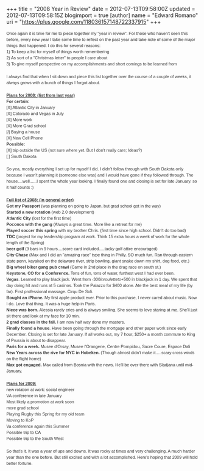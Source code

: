 +++
title = "2008 Year in Review"
date = 2012-07-13T09:58:00Z
updated = 2012-07-13T09:58:15Z
blogimport = true 
[author]
	name = "Edward Romano"
	uri = "https://plus.google.com/118036157148722337915"
+++

<span style="color: #333333; font-family: 'lucida grande', tahoma, verdana, arial, sans-serif; font-size: 11px; line-height: 16px; text-align: left;">Once again it is time for me to piece together my "year in review". For those who haven't seen this before, every new year I take some time to reflect on the past year and take note of some of the major things that happened. I do this for several reasons:</span><br /><span style="color: #333333; font-family: 'lucida grande', tahoma, verdana, arial, sans-serif; font-size: 11px; line-height: 16px; text-align: left;">1) To keep a list for myself of things worth remembering</span><br /><span style="color: #333333; font-family: 'lucida grande', tahoma, verdana, arial, sans-serif; font-size: 11px; line-height: 16px; text-align: left;">2) As sort of a "Christmas letter" to people I care about</span><br /><span style="color: #333333; font-family: 'lucida grande', tahoma, verdana, arial, sans-serif; font-size: 11px; line-height: 16px; text-align: left;">3) To give myself perspective on my accomplishments and short comings to be learned from</span><br /><br /><span style="color: #333333; font-family: 'lucida grande', tahoma, verdana, arial, sans-serif; font-size: 11px; line-height: 16px; text-align: left;">I always find that when I sit down and piece this list together over the course of a couple of weeks, it always grows with a bunch of things I forgot about.</span><br /><br /><b style="color: #333333; font-family: 'lucida grande', tahoma, verdana, arial, sans-serif; font-size: 11px; line-height: 16px; text-align: left;"><u>Plans for 2008: (list from last year)</u></b><br /><b style="color: #333333; font-family: 'lucida grande', tahoma, verdana, arial, sans-serif; font-size: 11px; line-height: 16px; text-align: left;">For certain:</b><br /><span style="color: #333333; font-family: 'lucida grande', tahoma, verdana, arial, sans-serif; font-size: 11px; line-height: 16px; text-align: left;">[X] Atlantic City in January</span><br /><span style="color: #333333; font-family: 'lucida grande', tahoma, verdana, arial, sans-serif; font-size: 11px; line-height: 16px; text-align: left;">[X] Colorado and Vegas in July</span><br /><span style="color: #333333; font-family: 'lucida grande', tahoma, verdana, arial, sans-serif; font-size: 11px; line-height: 16px; text-align: left;">[X] More work</span><br /><span style="color: #333333; font-family: 'lucida grande', tahoma, verdana, arial, sans-serif; font-size: 11px; line-height: 16px; text-align: left;">[X] More Grad school</span><br /><span style="color: #333333; font-family: 'lucida grande', tahoma, verdana, arial, sans-serif; font-size: 11px; line-height: 16px; text-align: left;">[/] Buying a house</span><br /><span style="color: #333333; font-family: 'lucida grande', tahoma, verdana, arial, sans-serif; font-size: 11px; line-height: 16px; text-align: left;">[X] New Cell Phone</span><br /><b style="color: #333333; font-family: 'lucida grande', tahoma, verdana, arial, sans-serif; font-size: 11px; line-height: 16px; text-align: left;">Possible:</b><br /><span style="color: #333333; font-family: 'lucida grande', tahoma, verdana, arial, sans-serif; font-size: 11px; line-height: 16px; text-align: left;">[X] trip outside the US (not sure where yet. But I don't really care; Ideas?)</span><br /><span style="color: #333333; font-family: 'lucida grande', tahoma, verdana, arial, sans-serif; font-size: 11px; line-height: 16px; text-align: left;">[ ] South Dakota</span><br /><br /><span style="color: #333333; font-family: 'lucida grande', tahoma, verdana, arial, sans-serif; font-size: 11px; line-height: 16px; text-align: left;">So yea, mostly everything I set up for myself I did. I didn't follow through with South Dakota only because I wasn't planning it (someone else was) and I would have gone if they followed through. The house....well......I spent the whole year looking. I finally found one and closing is set for late January. so it half counts :)</span><br /><br /><b style="color: #333333; font-family: 'lucida grande', tahoma, verdana, arial, sans-serif; font-size: 11px; line-height: 16px; text-align: left;"><u>Full list of 2008: (in general order)</u></b><br /><b style="color: #333333; font-family: 'lucida grande', tahoma, verdana, arial, sans-serif; font-size: 11px; line-height: 16px; text-align: left;">Got my Passport</b><span style="color: #333333; font-family: 'lucida grande', tahoma, verdana, arial, sans-serif; font-size: 11px; line-height: 16px; text-align: left;">&nbsp;(was planning on going to Japan, but grad school got in the way)</span><br /><b style="color: #333333; font-family: 'lucida grande', tahoma, verdana, arial, sans-serif; font-size: 11px; line-height: 16px; text-align: left;">Started a new rotation</b><span style="color: #333333; font-family: 'lucida grande', tahoma, verdana, arial, sans-serif; font-size: 11px; line-height: 16px; text-align: left;">&nbsp;(web 2.0 development)</span><br /><b style="color: #333333; font-family: 'lucida grande', tahoma, verdana, arial, sans-serif; font-size: 11px; line-height: 16px; text-align: left;">Atlantic City</b><span style="color: #333333; font-family: 'lucida grande', tahoma, verdana, arial, sans-serif; font-size: 11px; line-height: 16px; text-align: left;">&nbsp;(lost for the first time)</span><br /><b style="color: #333333; font-family: 'lucida grande', tahoma, verdana, arial, sans-serif; font-size: 11px; line-height: 16px; text-align: left;">Poconos with the gang</b><span style="color: #333333; font-family: 'lucida grande', tahoma, verdana, arial, sans-serif; font-size: 11px; line-height: 16px; text-align: left;">&nbsp;(Always a great time. More like a retreat for me)</span><br /><b style="color: #333333; font-family: 'lucida grande', tahoma, verdana, arial, sans-serif; font-size: 11px; line-height: 16px; text-align: left;">Played soccer this spring&nbsp;</b><span style="color: #333333; font-family: 'lucida grande', tahoma, verdana, arial, sans-serif; font-size: 11px; line-height: 16px; text-align: left;">with my brother Chris. (first time since high school. Didn't do too bad)</span><br /><b style="color: #333333; font-family: 'lucida grande', tahoma, verdana, arial, sans-serif; font-size: 11px; line-height: 16px; text-align: left;">TDC</b><span style="color: #333333; font-family: 'lucida grande', tahoma, verdana, arial, sans-serif; font-size: 11px; line-height: 16px; text-align: left;">&nbsp;(project for my leadership program at work. Think 15 extra hours a week of work for the whole length of the Spring)</span><br /><b style="color: #333333; font-family: 'lucida grande', tahoma, verdana, arial, sans-serif; font-size: 11px; line-height: 16px; text-align: left;">beer golf</b><span style="color: #333333; font-family: 'lucida grande', tahoma, verdana, arial, sans-serif; font-size: 11px; line-height: 16px; text-align: left;">&nbsp;(9 bars in 9 hours....score card included.....tacky golf attire encouraged)</span><br /><b style="color: #333333; font-family: 'lucida grande', tahoma, verdana, arial, sans-serif; font-size: 11px; line-height: 16px; text-align: left;">City Chase</b><span style="color: #333333; font-family: 'lucida grande', tahoma, verdana, arial, sans-serif; font-size: 11px; line-height: 16px; text-align: left;">&nbsp;(Max and I did an "amazing race" type thing in Philly. SO much fun. Ran through eastern state penn, kayaked on the delaware river, strip bowling, giant snake down my shirt, dog food, etc.)</span><br /><span style="color: #333333; font-family: 'lucida grande', tahoma, verdana, arial, sans-serif; font-size: 11px; line-height: 16px; text-align: left;"><b>Big wheel biker gang pub crawl</b> (Came in 2nd place in the drag race on south st.)</span><br /><b style="color: #333333; font-family: 'lucida grande', tahoma, verdana, arial, sans-serif; font-size: 11px; line-height: 16px; text-align: left;">Keystone, CO for a Conference.</b><span style="color: #333333; font-family: 'lucida grande', tahoma, verdana, arial, sans-serif; font-size: 11px; line-height: 16px; text-align: left;">&nbsp;Tons of fun, tons of water, furthest west I had ever been.</span><br /><b style="color: #333333; font-family: 'lucida grande', tahoma, verdana, arial, sans-serif; font-size: 11px; line-height: 16px; text-align: left;">Vegas</b><span style="color: #333333; font-family: 'lucida grande', tahoma, verdana, arial, sans-serif; font-size: 11px; line-height: 16px; text-align: left;">. Learned to play black jack. Went from -$300 in roulette to +$500 in blackjack in 1 day. We spent that day doing hit and runs at 5 casinos. Took the Palazzo for $400 alone. Ate the best meal of my life (by far). First professional massage. Cirqu De Soli.</span><br /><b style="color: #333333; font-family: 'lucida grande', tahoma, verdana, arial, sans-serif; font-size: 11px; line-height: 16px; text-align: left;">Bought an iPhone.</b><span style="color: #333333; font-family: 'lucida grande', tahoma, verdana, arial, sans-serif; font-size: 11px; line-height: 16px; text-align: left;">&nbsp;My first apple product ever. Prior to this purchase, I never cared about music. Now I do. Love that thing. It was a huge help in Paris.</span><br /><b style="color: #333333; font-family: 'lucida grande', tahoma, verdana, arial, sans-serif; font-size: 11px; line-height: 16px; text-align: left;">Niece was born.</b><span style="color: #333333; font-family: 'lucida grande', tahoma, verdana, arial, sans-serif; font-size: 11px; line-height: 16px; text-align: left;">&nbsp;Alessia rarely cries and is always smiling. She seems to love staring at me. She'll just sit there and look at my face for 10 min.</span><br /><b style="color: #333333; font-family: 'lucida grande', tahoma, verdana, arial, sans-serif; font-size: 11px; line-height: 16px; text-align: left;">2 grad classes in the fall.</b><span style="color: #333333; font-family: 'lucida grande', tahoma, verdana, arial, sans-serif; font-size: 11px; line-height: 16px; text-align: left;">&nbsp;I am now half way done my masters.</span><br /><b style="color: #333333; font-family: 'lucida grande', tahoma, verdana, arial, sans-serif; font-size: 11px; line-height: 16px; text-align: left;">Finally found a house</b><span style="color: #333333; font-family: 'lucida grande', tahoma, verdana, arial, sans-serif; font-size: 11px; line-height: 16px; text-align: left;">. Have been going through the mortgage and other paper work since early December. Closing is set for late January. If all works out, my 7 hour, $250+ a month commute to King of Prussia is about to disappear.</span><br /><b style="color: #333333; font-family: 'lucida grande', tahoma, verdana, arial, sans-serif; font-size: 11px; line-height: 16px; text-align: left;">Paris for a week.</b><span style="color: #333333; font-family: 'lucida grande', tahoma, verdana, arial, sans-serif; font-size: 11px; line-height: 16px; text-align: left;">&nbsp;Musee d'Orsay, Musee l'Orangerie, Centre Pompidou, Sacre Coure, Espace Dali</span><br /><b style="color: #333333; font-family: 'lucida grande', tahoma, verdana, arial, sans-serif; font-size: 11px; line-height: 16px; text-align: left;">New Years across the rive for NYC in Hobeken.</b><span style="color: #333333; font-family: 'lucida grande', tahoma, verdana, arial, sans-serif; font-size: 11px; line-height: 16px; text-align: left;">&nbsp;(Though almost didn't make it.....scary cross winds on the flight home)</span><br /><b style="color: #333333; font-family: 'lucida grande', tahoma, verdana, arial, sans-serif; font-size: 11px; line-height: 16px; text-align: left;">Max got engaged.</b><span style="color: #333333; font-family: 'lucida grande', tahoma, verdana, arial, sans-serif; font-size: 11px; line-height: 16px; text-align: left;">&nbsp;Max called from Bosnia with the news. He'll be over there with Sladjana until mid-January.</span><br /><br /><b style="color: #333333; font-family: 'lucida grande', tahoma, verdana, arial, sans-serif; font-size: 11px; line-height: 16px; text-align: left;"><u>Plans for 2009:</u></b><br /><span style="color: #333333; font-family: 'lucida grande', tahoma, verdana, arial, sans-serif; font-size: 11px; line-height: 16px; text-align: left;">new rotation at work: social engineer</span><br /><span style="color: #333333; font-family: 'lucida grande', tahoma, verdana, arial, sans-serif; font-size: 11px; line-height: 16px; text-align: left;">VA conference in late January</span><br /><span style="color: #333333; font-family: 'lucida grande', tahoma, verdana, arial, sans-serif; font-size: 11px; line-height: 16px; text-align: left;">Most likely a promotion at work soon</span><br /><span style="color: #333333; font-family: 'lucida grande', tahoma, verdana, arial, sans-serif; font-size: 11px; line-height: 16px; text-align: left;">more grad school</span><br /><span style="color: #333333; font-family: 'lucida grande', tahoma, verdana, arial, sans-serif; font-size: 11px; line-height: 16px; text-align: left;">Playing Rugby this Spring for my old team</span><br /><span style="color: #333333; font-family: 'lucida grande', tahoma, verdana, arial, sans-serif; font-size: 11px; line-height: 16px; text-align: left;">Moving to KoP</span><br /><span style="color: #333333; font-family: 'lucida grande', tahoma, verdana, arial, sans-serif; font-size: 11px; line-height: 16px; text-align: left;">Va conference again this Summer</span><br /><span style="color: #333333; font-family: 'lucida grande', tahoma, verdana, arial, sans-serif; font-size: 11px; line-height: 16px; text-align: left;">Possible trip to CA</span><br /><span style="color: #333333; font-family: 'lucida grande', tahoma, verdana, arial, sans-serif; font-size: 11px; line-height: 16px; text-align: left;">Possible trip to the South West</span><br /><br /><span style="color: #333333; font-family: 'lucida grande', tahoma, verdana, arial, sans-serif; font-size: 11px; line-height: 16px; text-align: left;">So that's it. It was a year of ups and downs. It was rocky at times and very challenging. A much harder year than the one before. But still excited and with a lot accomplished. Here's hoping that 2009 will hold better fortune.</span>
